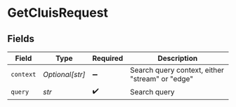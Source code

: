 # GetCluisRequest


## Fields

| Field                                           | Type                                            | Required                                        | Description                                     |
| ----------------------------------------------- | ----------------------------------------------- | ----------------------------------------------- | ----------------------------------------------- |
| `context`                                       | *Optional[str]*                                 | :heavy_minus_sign:                              | Search query context, either "stream" or "edge" |
| `query`                                         | *str*                                           | :heavy_check_mark:                              | Search query                                    |